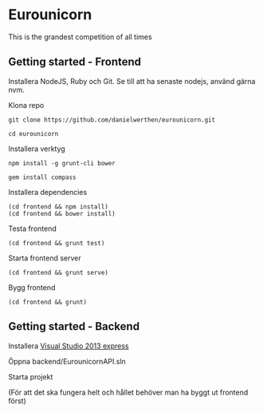 Eurounicorn
===========

This is the grandest competition of all times

Getting started - Frontend
---------------

Installera NodeJS, Ruby och Git. Se till att ha senaste nodejs, använd gärna nvm.

Klona repo

    git clone https://github.com/danielwerthen/eurounicorn.git
    
    cd eurounicorn
    
Installera verktyg

    npm install -g grunt-cli bower
    
    gem install compass
    
Installera dependencies

    (cd frontend && npm install)
    (cd frontend && bower install)
    
Testa frontend

    (cd frontend && grunt test)
    
Starta frontend server

    (cd frontend && grunt serve)

Bygg frontend

    (cd frontend && grunt)
    
Getting started - Backend
-------------------------

Installera [Visual Studio 2013 express](http://www.visualstudio.com/products/visual-studio-express-vs)

Öppna backend/EurounicornAPI.sln

Starta projekt

(För att det ska fungera helt och hållet behöver man ha byggt ut frontend först)
